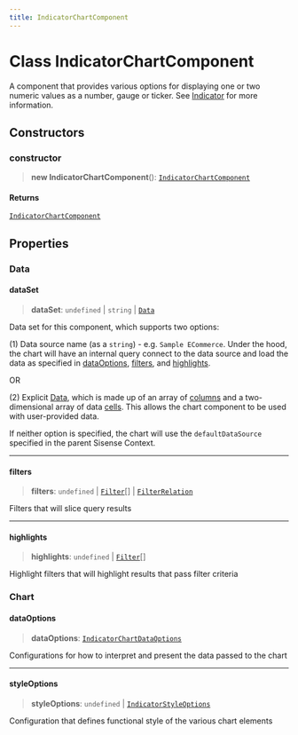 ```yaml
---
title: IndicatorChartComponent
---
```


# Class IndicatorChartComponent

A component that provides various options for displaying one or two numeric values as a number, gauge or ticker.
See [Indicator](https://docs.sisense.com/main/SisenseLinux/indicator.htm) for more information.

## Constructors

### constructor

> **new IndicatorChartComponent**(): [`IndicatorChartComponent`](class.IndicatorChartComponent.md)

#### Returns

[`IndicatorChartComponent`](class.IndicatorChartComponent.md)

## Properties

### Data

#### dataSet

> **dataSet**: `undefined` \| `string` \| [`Data`](../../sdk-data/interfaces/interface.Data.md)

Data set for this component, which supports two options:

(1) Data source name (as a `string`) - e.g. `Sample ECommerce`. Under the hood,
the chart will have an internal query connect to the data source
and load the data as specified in [dataOptions](class.IndicatorChartComponent.md#dataoptions), [filters](class.IndicatorChartComponent.md#filters), and [highlights](class.IndicatorChartComponent.md#highlights).

OR

(2) Explicit [Data](../../sdk-data/interfaces/interface.Data.md), which is made up of
an array of [columns](../../sdk-data/interfaces/interface.Column.md)
and a two-dimensional array of data [cells](../../sdk-data/interfaces/interface.Cell.md).
This allows the chart component to be used
with user-provided data.

If neither option is specified,
the chart will use the `defaultDataSource` specified in the parent Sisense Context.

***

#### filters

> **filters**: `undefined` \| [`Filter`](../../sdk-data/interfaces/interface.Filter.md)[] \| [`FilterRelation`](../../sdk-data/interfaces/interface.FilterRelation.md)

Filters that will slice query results

***

#### highlights

> **highlights**: `undefined` \| [`Filter`](../../sdk-data/interfaces/interface.Filter.md)[]

Highlight filters that will highlight results that pass filter criteria

### Chart

#### dataOptions

> **dataOptions**: [`IndicatorChartDataOptions`](../../sdk-ui/interfaces/interface.IndicatorChartDataOptions.md)

Configurations for how to interpret and present the data passed to the chart

***

#### styleOptions

> **styleOptions**: `undefined` \| [`IndicatorStyleOptions`](../../sdk-ui/type-aliases/type-alias.IndicatorStyleOptions.md)

Configuration that defines functional style of the various chart elements

